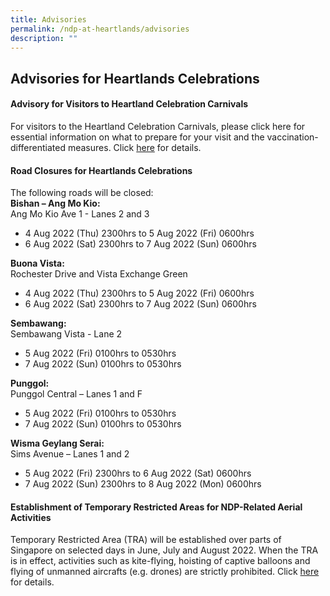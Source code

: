 ```yaml
---
title: Advisories
permalink: /ndp-at-heartlands/advisories
description: ""
---
```

## Advisories for Heartlands Celebrations

#### Advisory for Visitors to Heartland Celebration Carnivals

For visitors to the Heartland Celebration Carnivals, please click here for essential information on what to prepare for your visit and the vaccination-differentiated measures. Click <a href="/files/Heartlands Celebration Carnival Admission Advisory.pdf" target="_blank">here</a> for details. 

#### Road Closures for Heartlands Celebrations

The following roads will be closed:<br>
**Bishan – Ang Mo Kio:**<br>
Ang Mo Kio Ave 1 - Lanes 2 and 3 
* 4 Aug 2022 (Thu) 2300hrs to 5 Aug 2022 (Fri) 0600hrs
*	6 Aug 2022 (Sat) 2300hrs to 7 Aug 2022 (Sun) 0600hrs

**Buona Vista:**<br>
Rochester Drive and Vista Exchange Green
* 4 Aug 2022 (Thu) 2300hrs to 5 Aug 2022 (Fri) 0600hrs
* 6 Aug 2022 (Sat) 2300hrs to 7 Aug 2022 (Sun) 0600hrs

**Sembawang:**<br> 
Sembawang Vista - Lane 2
* 5 Aug 2022 (Fri) 0100hrs to 0530hrs
* 7 Aug 2022 (Sun) 0100hrs to 0530hrs

**Punggol:**<br>
Punggol Central – Lanes 1 and F
* 5 Aug 2022 (Fri) 0100hrs to 0530hrs
* 7 Aug 2022 (Sun) 0100hrs to 0530hrs

**Wisma Geylang Serai:**<br>
Sims Avenue – Lanes 1 and 2
* 5 Aug 2022 (Fri) 2300hrs to 6 Aug 2022 (Sat) 0600hrs
* 7 Aug 2022 (Sun) 2300hrs to 8 Aug 2022 (Mon) 0600hrs

#### Establishment of Temporary Restricted Areas for NDP-Related Aerial Activities
Temporary Restricted Area (TRA) will be established over parts of Singapore on selected days in June, July and August 2022. When the TRA is in effect, activities such as kite-flying, hoisting of captive balloons and flying of unmanned aircrafts (e.g. drones) are strictly prohibited. Click <a href="/files/News%20Release%20-%20Establishment%20of%20Temporary%20Restricted%20Area%20for%20NDP-related%20Aerial%20Activities.pdf" target="_blank">here</a> for details.
